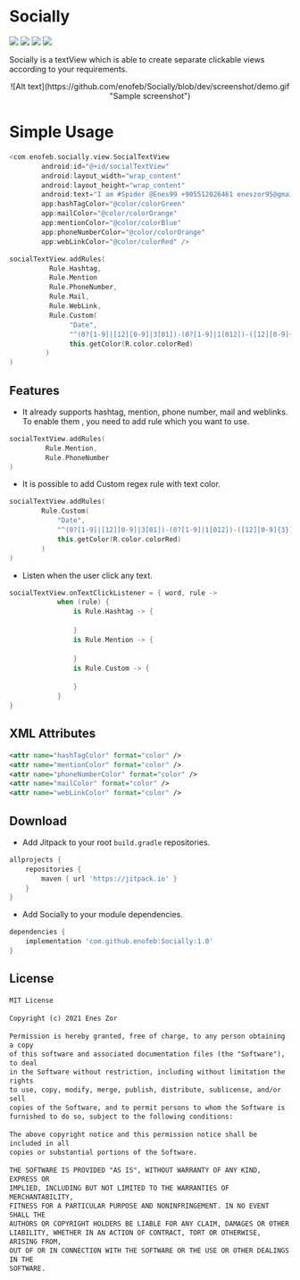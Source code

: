 Socially
===============
[![](https://jitpack.io/v/enofeb/Socially.svg)](https://jitpack.io/#enofeb/Socially)
<a href="http://developer.android.com/index.html" target="_blank"><img src="https://img.shields.io/badge/platform-android-green.svg"/></a>
<a href="https://android-arsenal.com/api?level=15" target="_blank"><img src="https://img.shields.io/badge/API-21%2B-green.svg?style=flat"/></a>
<a href="http://opensource.org/licenses/MIT" target="_blank"><img src="https://img.shields.io/badge/License-MIT-blue.svg?style=flat"/></a>

Socially is a textView which is able to create separate clickable views according to your requirements.

<p align="center">
![Alt text](https://github.com/enofeb/Socially/blob/dev/screenshot/demo.gif "Sample screenshot")
</p>

# Simple Usage

```kotlin
<com.enofeb.socially.view.SocialTextView
        android:id="@+id/socialTextView"
        android:layout_width="wrap_content"
        android:layout_height="wrap_content"
        android:text="I am #Spider @Enes99 +905512026461 eneszor95@gmail.com https://www.facebook.com/"
        app:hashTagColor="@color/colorGreen"
        app:mailColor="@color/colorOrange"
        app:mentionColor="@color/colorBlue"
        app:phoneNumberColor="@color/colorOrange"
        app:webLinkColor="@color/colorRed" />
```

```kotlin
socialTextView.addRules(
          Rule.Hashtag,
          Rule.Mention
          Rule.PhoneNumber,
          Rule.Mail,
          Rule.WebLink,
          Rule.Custom(
               "Date",
               "^(0?[1-9]|[12][0-9]|3[01])-(0?[1-9]|1[012])-([12][0-9]{3})$",
               this.getColor(R.color.colorRed)
         )
)
```

## Features
* It already supports hashtag, mention, phone number, mail and weblinks. To enable them , you need to add rule which you want to use.
```kotlin
socialTextView.addRules(
         Rule.Mention,
         Rule.PhoneNumber
)
```
* It is possible to add Custom regex rule with text color.
```kotlin
socialTextView.addRules(
        Rule.Custom(
            "Date",
            "^(0?[1-9]|[12][0-9]|3[01])-(0?[1-9]|1[012])-([12][0-9]{3})$",
            this.getColor(R.color.colorRed)
        )
)
```
* Listen when the user click any text.
```kotlin
socialTextView.onTextClickListener = { word, rule ->
            when (rule) {
                is Rule.Hashtag -> {

                }
                is Rule.Mention -> {

                }
                is Rule.Custom -> {

                }
            }
}
```
## XML Attributes

```xml
<attr name="hashTagColor" format="color" />
<attr name="mentionColor" format="color" />
<attr name="phoneNumberColor" format="color" />
<attr name="mailColor" format="color" />
<attr name="webLinkColor" format="color" />
```

## Download
* Add Jitpack to your root `build.gradle` repositories.
```groovy
allprojects {
    repositories {
        maven { url 'https://jitpack.io' }
    }
}
```

* Add Socially to your module dependencies.
```groovy
dependencies {
    implementation 'com.github.enofeb:Socially:1.0'
}
```

## License
```
MIT License

Copyright (c) 2021 Enes Zor

Permission is hereby granted, free of charge, to any person obtaining a copy
of this software and associated documentation files (the "Software"), to deal
in the Software without restriction, including without limitation the rights
to use, copy, modify, merge, publish, distribute, sublicense, and/or sell
copies of the Software, and to permit persons to whom the Software is
furnished to do so, subject to the following conditions:

The above copyright notice and this permission notice shall be included in all
copies or substantial portions of the Software.

THE SOFTWARE IS PROVIDED "AS IS", WITHOUT WARRANTY OF ANY KIND, EXPRESS OR
IMPLIED, INCLUDING BUT NOT LIMITED TO THE WARRANTIES OF MERCHANTABILITY,
FITNESS FOR A PARTICULAR PURPOSE AND NONINFRINGEMENT. IN NO EVENT SHALL THE
AUTHORS OR COPYRIGHT HOLDERS BE LIABLE FOR ANY CLAIM, DAMAGES OR OTHER
LIABILITY, WHETHER IN AN ACTION OF CONTRACT, TORT OR OTHERWISE, ARISING FROM,
OUT OF OR IN CONNECTION WITH THE SOFTWARE OR THE USE OR OTHER DEALINGS IN THE
SOFTWARE.
```
